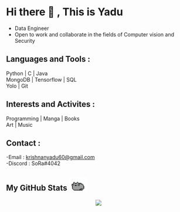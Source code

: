 # Hi there 👋 , This is Yadu 

- Data Engineer
- Open to work and collaborate in the fields of Computer vision and Security

## Languages and Tools :

Python | C | Java <br>
MongoDB | Tensorflow | SQL  
Yolo | Git

## Interests and Activites :

Programming | Manga | Books <br>
Art | Music

## Contact :

-Email : krishnanyadu60@gmail.com <br>
-Discord : SoRa#4042


 <h2>My GitHub Stats <img src="img/cat1.png" width="50"></h2>
 
 <p align="center"> <img align="center" src="https://github-readme-stats.vercel.app/api?username=Yadu9238&show_icons=true&theme=dracula" /></p>


 
 
<!--
**Yadu9238/Yadu9238** is a ✨ _special_ ✨ repository because its `README.md` (this file) appears on your GitHub profile.

Here are some ideas to get you started:

- 🔭 I’m currently working on ...
- 🌱 I’m currently learning ...
- 👯 I’m looking to collaborate on ...
- 🤔 I’m looking for help with ...
- 💬 Ask me about ...
- 📫 How to reach me: ...
- 😄 Pronouns: ...
- ⚡ Fun fact: ...
-->
